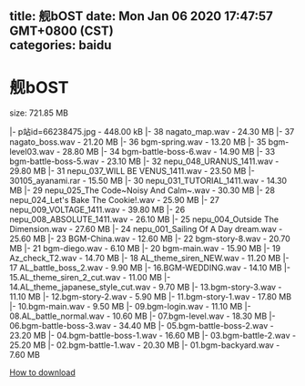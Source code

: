 
title: 舰bOST
date: Mon Jan 06 2020 17:47:57 GMT+0800 (CST)    
categories: baidu
---

# 舰bOST
size: 721.85 MB
 
 
|- p站id=66238475.jpg - 448.00 kB
|- 38 nagato_map.wav - 24.30 MB
|- 37 nagato_boss.wav - 21.20 MB
|- 36 bgm-spring.wav - 13.20 MB
|- 35 bgm-level03.wav - 28.80 MB
|- 34 bgm-battle-boss-6.wav - 14.90 MB
|- 33 bgm-battle-boss-5.wav - 23.10 MB
|- 32 nepu_048_URANUS_1411.wav - 29.80 MB
|- 31 nepu_037_WILL BE VENUS_1411.wav - 23.50 MB
|- 30105_ayanami.rar - 15.50 MB
|- 30 nepu_031_TUTORIAL_1411.wav - 14.30 MB
|- 29 nepu_025_The Code~Noisy And Calm~.wav - 30.30 MB
|- 28 nepu_024_Let's Bake The Cookie!.wav - 25.90 MB
|- 27 nepu_009_VOLTAGE_1411.wav - 39.80 MB
|- 26 nepu_008_ABSOLUTE_1411.wav - 26.10 MB
|- 25 nepu_004_Outside The Dimension.wav - 27.60 MB
|- 24 nepu_001_Sailing Of A Day dream.wav - 25.60 MB
|- 23 BGM-China.wav - 12.60 MB
|- 22 bgm-story-8.wav - 20.70 MB
|- 21 bgm-diego.wav - 6.10 MB
|- 20 bgm-main.wav - 15.90 MB
|- 19 Az_check_T2.wav - 14.70 MB
|- 18 AL_theme_siren_NEW.wav - 11.20 MB
|- 17 AL_battle_boss_2.wav - 9.90 MB
|- 16.BGM-WEDDING.wav - 14.10 MB
|- 15.AL_theme_siren_2_cut.wav - 11.00 MB
|- 14.AL_theme_japanese_style_cut.wav - 9.70 MB
|- 13.bgm-story-3.wav - 11.10 MB
|- 12.bgm-story-2.wav - 5.90 MB
|- 11.bgm-story-1.wav - 17.80 MB
|- 10.bgm-main.wav - 9.50 MB
|- 09.bgm-login.wav - 11.10 MB
|- 08.AL_battle_normal.wav - 10.60 MB
|- 07.bgm-level.wav - 18.30 MB
|- 06.bgm-battle-boss-3.wav - 34.40 MB
|- 05.bgm-battle-boss-2.wav - 23.20 MB
|- 04.bgm-battle-boss-1.wav - 16.60 MB
|- 03.bgm-battle-2.wav - 25.20 MB
|- 02.bgm-battle-1.wav - 20.30 MB
|- 01.bgm-backyard.wav - 7.60 MB

[How to download](https://bpcam.bemobtrk.com/go/2ceec3aa-1ca2-46d6-b9ff-aaa5c184517c?jno=3481)